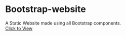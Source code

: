 # Bootstrap-website
A Static Website made using all Bootstrap components. <br/>
<a href="http://abinaybingumalla.github.io/bootstrap-website" target='_blank'>Click to View </a>

